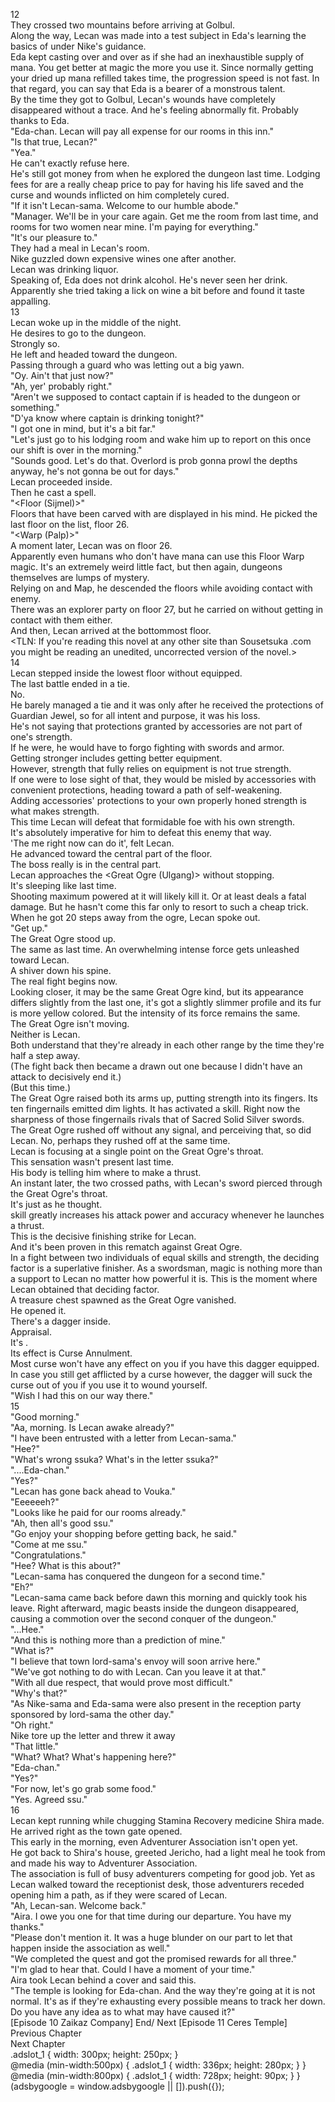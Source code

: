 12<br/>
They crossed two mountains before arriving at Golbul.<br/>
Along the way, Lecan was made into a test subject in Eda's learning the basics of <Recovery> under Nike's guidance.<br/>
Eda kept casting <Recovery> over and over as if she had an inexhaustible supply of mana. You get better at magic the more you use it. Since normally getting your dried up mana refilled takes time, the progression speed is not fast. In that regard, you can say that Eda is a bearer of a monstrous talent.<br/>
By the time they got to Golbul, Lecan's wounds have completely disappeared without a trace. And he's feeling abnormally fit. Probably thanks to Eda.<br/>
"Eda-chan. Lecan will pay all expense for our rooms in this inn."<br/>
"Is that true, Lecan?"<br/>
"Yea."<br/>
He can't exactly refuse here.<br/>
He's still got money from when he explored the dungeon last time. Lodging fees for <White Pavilion> are a really cheap price to pay for having his life saved and the curse and wounds inflicted on him completely cured.<br/>
"If it isn't Lecan-sama. Welcome to our humble abode."<br/>
"Manager. We'll be in your care again. Get me the room from last time, and rooms for two women near mine. I'm paying for everything."<br/>
"It's our pleasure to."<br/>
They had a meal in Lecan's room.<br/>
Nike guzzled down expensive wines one after another.<br/>
Lecan was drinking liquor.<br/>
Speaking of, Eda does not drink alcohol. He's never seen her drink. Apparently she tried taking a lick on wine a bit before and found it taste appalling.<br/>
13<br/>
Lecan woke up in the middle of the night.<br/>
He desires to go to the dungeon.<br/>
Strongly so.<br/>
He left <White Pavilion> and headed toward the dungeon.<br/>
Passing through a guard who was letting out a big yawn.<br/>
"Oy. Ain't that <Overlord in Black> just now?"<br/>
"Ah, yer' probably right."<br/>
"Aren't we supposed to contact captain if <Overlord> is headed to the dungeon or something."<br/>
"D'ya know where captain is drinking tonight?"<br/>
"I got one in mind, but it's a bit far."<br/>
"Let's just go to his lodging room and wake him up to report on this once our shift is over in the morning."<br/>
"Sounds good. Let's do that. Overlord is prob gonna prowl the depths anyway, he's not gonna be out for days."<br/>
Lecan proceeded inside.<br/>
Then he cast a spell.<br/>
"<Floor (Sijmel)>"<br/>
Floors that have been carved with <Marks> are displayed in his mind. He picked the last floor on the list, floor 26.<br/>
"<Warp (Palp)>"<br/>
A moment later, Lecan was on floor 26.<br/>
Apparently even humans who don't have mana can use this Floor Warp magic. It's an extremely weird little fact, but then again, dungeons themselves are lumps of mystery.<br/>
Relying on <Life Detection> and Map, he descended the floors while avoiding contact with enemy.<br/>
There was an explorer party on floor 27, but he carried on without getting in contact with them either.<br/>
And then, Lecan arrived at the bottommost floor.<br/>
<TLN: If you're reading this novel at any other site than Sousetsuka .com you might be reading an unedited, uncorrected version of the novel.><br/>
14<br/>
Lecan stepped inside the lowest floor without <Guardian Jewel of Zana> equipped.<br/>
The last battle ended in a tie.<br/>
No.<br/>
He barely managed a tie and it was only after he received the protections of Guardian Jewel, so for all intent and purpose, it was his loss.<br/>
He's not saying that protections granted by accessories are not part of one's strength.<br/>
If he were, he would have to forgo fighting with swords and armor.<br/>
Getting stronger includes getting better equipment.<br/>
However, strength that fully relies on equipment is not true strength.<br/>
If one were to lose sight of that, they would be misled by accessories with convenient protections, heading toward a path of self-weakening.<br/>
Adding accessories' protections to your own properly honed strength is what makes strength.<br/>
This time Lecan will defeat that formidable foe with his own strength. <br/>
It's absolutely imperative for him to defeat this enemy that way.<br/>
'The me right now can do it', felt Lecan.<br/>
He advanced toward the central part of the floor.<br/>
The boss really is in the central part.<br/>
Lecan approaches the <Great Ogre (Ulgang)> without stopping.<br/>
It's sleeping like last time.<br/>
Shooting maximum powered <Flame Spear> at it will likely kill it. Or at least deals a fatal damage. But he hasn't come this far only to resort to such a cheap trick.<br/>
When he got 20 steps away from the ogre, Lecan spoke out.<br/>
"Get up."<br/>
The Great Ogre stood up.<br/>
The same as last time. An overwhelming intense force gets unleashed toward Lecan.<br/>
A shiver down his spine.<br/>
The real fight begins now.<br/>
Looking closer, it may be the same Great Ogre kind, but its appearance differs slightly from the last one, it's got a slightly slimmer profile and its fur is more yellow colored. But the intensity of its force remains the same.<br/>
The Great Ogre isn't moving.<br/>
Neither is Lecan.<br/>
Both understand that they're already in each other range by the time they're half a step away.<br/>
(The fight back then became a drawn out one because I didn't have an attack to decisively end it.)<br/>
(But this time.)<br/>
The Great Ogre raised both its arms up, putting strength into its fingers. Its ten fingernails emitted dim lights. It has activated a skill. Right now the sharpness of those fingernails rivals that of Sacred Solid Silver swords.<br/>
The Great Ogre rushed off without any signal, and perceiving that, so did Lecan. No, perhaps they rushed off at the same time.<br/>
Lecan is focusing at a single point on the Great Ogre's throat.<br/>
This sensation wasn't present last time.<br/>
His body is telling him where to make a thrust.<br/>
An instant later, the two crossed paths, with Lecan's sword pierced through the Great Ogre's throat.<br/>
It's just as he thought.<br/>
<Puncture> skill greatly increases his attack power and accuracy whenever he launches a thrust.<br/>
This is the decisive finishing strike for Lecan.<br/>
And it's been proven in this rematch against Great Ogre.<br/>
In a fight between two individuals of equal skills and strength, the deciding factor is a superlative finisher. As a swordsman, magic is nothing more than a support to Lecan no matter how powerful it is. This is the moment where Lecan obtained that deciding factor.<br/>
A treasure chest spawned as the Great Ogre vanished.<br/>
He opened it.<br/>
There's a dagger inside.<br/>
Appraisal.<br/>
It's <Dagger of Harut>.<br/>
Its effect is Curse Annulment.<br/>
Most curse won't have any effect on you if you have this dagger equipped.<br/>
In case you still get afflicted by a curse however, the dagger will suck the curse out of you if you use it to wound yourself.<br/>
"Wish I had this on our way there."<br/>
15<br/>
"Good morning."<br/>
"Aa, morning. Is Lecan awake already?"<br/>
"I have been entrusted with a letter from Lecan-sama."<br/>
"Hee?"<br/>
"What's wrong ssuka? What's in the letter ssuka?"<br/>
"....Eda-chan."<br/>
"Yes?"<br/>
"Lecan has gone back ahead to Vouka."<br/>
"Eeeeeeh?"<br/>
"Looks like he paid for our rooms already."<br/>
"Ah, then all's good ssu."<br/>
"Go enjoy your shopping before getting back, he said."<br/>
"Come at me ssu."<br/>
"Congratulations."<br/>
"Hee? What is this about?"<br/>
"Lecan-sama has conquered the dungeon for a second time."<br/>
"Eh?"<br/>
"Lecan-sama came back before dawn this morning and quickly took his leave. Right afterward, magic beasts inside the dungeon disappeared, causing a commotion over the second conquer of the dungeon."<br/>
"...Hee."<br/>
"And this is nothing more than a prediction of mine."<br/>
"What is?"<br/>
"I believe that town lord-sama's envoy will soon arrive here."<br/>
"We've got nothing to do with Lecan. Can you leave it at that."<br/>
"With all due respect, that would prove most difficult."<br/>
"Why's that?"<br/>
"As Nike-sama and Eda-sama were also present in the reception party sponsored by lord-sama the other day."<br/>
"Oh right."<br/>
Nike tore up the letter and threw it away<br/>
"That little."<br/>
"What? What? What's happening here?"<br/>
"Eda-chan."<br/>
"Yes?"<br/>
"For now, let's go grab some food."<br/>
"Yes. Agreed ssu."<br/>
16<br/>
Lecan kept running while chugging Stamina Recovery medicine Shira made.<br/>
He arrived right as the town gate opened.<br/>
This early in the morning, even Adventurer Association isn't open yet.<br/>
He got back to Shira's house, greeted Jericho, had a light meal he took from <Storage> and made his way to Adventurer Association.<br/>
The association is full of busy adventurers competing for good job. Yet as Lecan walked toward the receptionist desk, those adventurers receded opening him a path, as if they were scared of Lecan.<br/>
"Ah, Lecan-san. Welcome back."<br/>
"Aira. I owe you one for that time during our departure. You have my thanks."<br/>
"Please don't mention it. It was a huge blunder on our part to let that happen inside the association as well."<br/>
"We completed the quest and got the promised rewards for all three."<br/>
"I'm glad to hear that. Could I have a moment of your time."<br/>
Aira took Lecan behind a cover and said this.<br/>
"The temple is looking for Eda-chan. And the way they're going at it is not normal. It's as if they're exhausting every possible means to track her down. Do you have any idea as to what may have caused it?"<br/>
[Episode 10 Zaikaz Company] End/ Next [Episode 11 Ceres Temple]<br/>
Previous Chapter<br/>
Next Chapter <br/>
.adslot_1 { width: 300px; height: 250px; }<br/>
@media (min-width:500px) { .adslot_1 { width: 336px; height: 280px; } }<br/>
@media (min-width:800px) { .adslot_1 { width: 728px; height: 90px; } }<br/>
(adsbygoogle = window.adsbygoogle || []).push({});<br/>
